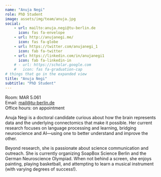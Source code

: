 ```yaml
---
name: "Anuja Negi"
role: PhD Student
image: assets/img/team/anuja.jpg
social:
    - url: mailto:anuja.negi@tu-berlin.de
      icon: fas fa-envelope
    - url: http://anujanegi.me/
      icon: fas fa-globe
    - url: https://twitter.com/anujanegi_1
      icon: fab fa-twitter
    - url: https://linkedin.com/in/anujanegi1
      icon: fab fa-linkedin-in
    # - url: https://scholar.google.com
    #   icon: fas fa-graduation-cap
# things that go in the expanded view
title: "Anuja Negi"
subtitle: "PhD Student"
---
```

Room: MAR 5.061 <br>
Email: mail@tu-berlin.de <br>
Office hours: on appointment <br>

<!-- <p style="text-align: left"> -->
Anuja Negi is a doctoral candidate curious about how the brain represents data and the underlying connectomics that make it possible. Her current research focuses on language processing and learning, bridging neuroscience and AI—using one to better understand and improve the other.

Beyond research, she is passionate about science communication and outreach. She is currently organizing SoapBox Science Berlin and the German Neuroscience Olympiad. When not behind a screen, she enjoys painting, playing basketball, and attempting to learn a musical instrument (with varying degrees of success!).
